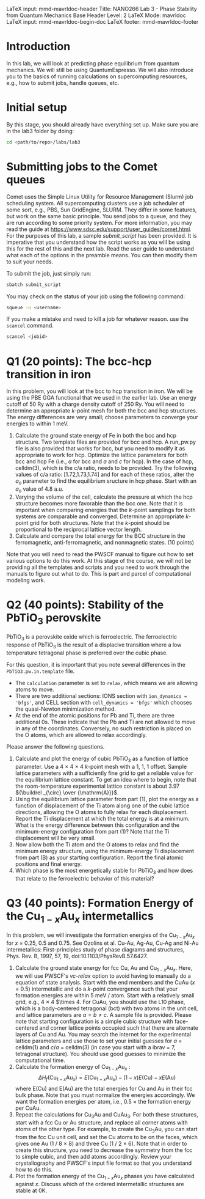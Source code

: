 LaTeX input:        mmd-mavrldoc-header
Title:              NANO266 Lab 3 - Phase Stability from Quantum Mechanics
Base Header Level:  2
LaTeX Mode:         mavrldoc
LaTeX input:        mmd-mavrldoc-begin-doc
LaTeX footer:       mmd-mavrldoc-footer


# Introduction

In this lab, we will look at predicting phase equilibrium from quantum mechanics.
We will still be using QuantumEspresso. We will also introduce you to the
basics of running calculations on supercomputing resources, e.g., how to submit
jobs, handle queues, etc.

# Initial setup

By this stage, you should already have everything set up. Make sure you are in
the lab3 folder by doing:

```bash
cd <path/to/repo>/labs/lab3
```

# Submitting jobs to the Comet queues

Comet uses the Simple Linux Utility for Resource Management (Slurm) job
scheduling system. All supercomputing clusters use a job scheduler of some
sort, e.g., PBS, Sun GridEngine, SLURM. They differ in some features, but work
on the same basic principle. You send jobs to a queue, and they are run
according to some priority system. For more information, you may read the
guide at https://www.sdsc.edu/support/user_guides/comet.html. For the purposes
of this lab, a sample *submit_script* has been provided. It is imperative that
you understand how the script works as you will be using this for the rest of
this and the next lab. Read the user guide to understand what each of the
options in the preamble means. You can then modify them to suit your needs.

To submit the job, just simply run:

```bash
sbatch submit_script
```

You may check on the status of your job using the following command:

```bash
squeue -u <username>
```

If you make a mistake and need to kill a job for whatever reason. use the
`scancel` command.

```bash
scancel <jobid>
```

# Q1 (20 points): The bcc-hcp transition in iron

In this problem, you will look at the bcc to hcp transition in iron. We will be
using the PBE GGA functional that we used in the earlier lab. Use an energy
cutoff of 50 Ry with a charge density cutoff of 250 Ry. You will need to
determine an appropriate $k$-point mesh for both the bcc and hcp structures.
The energy differences are very small; choose parameters to converge your
energies to within 1 meV.

1. Calculate the ground state energy of Fe in both the bcc and hcp structure.
   Two template files are provided for bcc and hcp.  A run_pw.py file is also
   provided that works for bcc, but you need to modify it as appropriate to
   work for hcp. Optimize the lattice parameters for both bcc and hcp Fe
   (i.e., $a$ for bcc and $a$ and $c$ for hcp). In the case of hcp, celldm(3),
   which is the c/a ratio, needs to be provided. Try the following values of
   c/a ratio: [1.72,1.73,1.74] and for each of these ratios, alter the $a_{o}$
   parameter to find the equilibrium sructure in hcp phase. Start with an $a_{o}$ value of 4.8 a.u.
2. Varying the volume of the cell, calculate the pressure at which the hcp structure becomes more
   favorable than the bcc one. Note that it is important when comparing
   energies that the $k$-point samplings for both systems are comparable and
   converged. Determine an appropriate $k$-point grid for both structures. Note
   that the $k$-point should be proportional to the reciprocal lattice vector
   length.
3. Calculate and compare the total energy for the BCC structure in the
   ferromagnetic, anti-ferromagnetic, and nonmagnetic states. (10 points)

Note that you will need to read the PWSCF manual to figure out how to set
various options to do this work. At this stage of the course, we will not
be providing all the templates and scripts and you need to work through the
manuals to figure out what to do. This is part and parcel of computational
modeling work.

# Q2 (40 points): Stability of the $\mbox{PbTiO}_3$ perovskite

$\mbox{PbTiO}_3$ is a perovskite oxide which is ferroelectric. The
ferroelectric response of $\mbox{PbTiO}_3$ is the result of a displacive
transition where a low temperature tetragonal phase is preferred over the cubic
phase.

For this question, it is important that you note several differences in the
`PbTiO3.pw.in.template` file.

* The `calculation` parameter is set to `relax`, which means we are allowing
  atoms to move.
* There are two additional sections: IONS section with `ion_dynamics = 'bfgs'`,
   and CELL section with `cell_dynamics = 'bfgs'` which chooses the quasi-Newton
   minimization method.
* At the end of the atomic positions for Pb and Ti, there are three additional
  0s. These indicate that the Pb and Ti are not allowed to move in any of the
  coordinates. Conversely, no such restriction is placed on the O atoms, which
  are allowed to relax accordingly.

Please answer the following questions.

1. Calculate and plot the energy of cubic $\mbox{PbTiO}_3$ as a function of
   lattice parameter. Use a 4 $\times$ 4 $\times$ 4 $k$-point mesh with a
   1, 1, 1 offset. Sample lattice parameters with a sufficiently fine grid to
   get a reliable value for the equilibrium lattice constant. To get an idea
   where to begin, note that the room-temperature experimental lattice constant
   is about 3.97 ${\buildrel _{\circ} \over {\mathrm{A}}}$.
2. Using the equilibrium lattice parameter from part (1), plot the energy as a
   function of displacement of the Ti atom along one of the cubic lattice
   directions, allowing the O atoms to fully relax for each displacement.
   Report the Ti displacement at which the total energy is at a minimum. What
   is the energy difference between this configuration and the minimum-energy
   configuration from part (1)? Note that the Ti displacement will be very
   small.
3. Now allow both the Ti atom and the O atoms to relax and find the minimum
   energy structure, using the minimum-energy Ti displacement from part (B) as
   your starting configuration. Report the final atomic positions and final
   energy.
4. Which phase is the most energetically stable for $\mbox{PbTiO}_3$ and how
   does that relate to the ferroelectric behavior of this material?

# Q3 (40 points): Formation Energy of the $\mbox{Cu}_{1-x}\mbox{Au}_x$ intermetallics

In this problem, we will investigate the formation energies of the
$\mbox{Cu}_{1-x}\mbox{Au}_x$ for $x$ = 0.25, 0.5 and 0.75. See Ozolins et al.
Cu-Au, Ag-Au, Cu-Ag and Ni-Au intermetallics: First-principles study of phase
diagrams and structures, Phys. Rev. B, 1997, 57, 19,
doi:10.1103/PhysRevB.57.6427.

1. Calculate the ground state energy for fcc Cu, Au and
   $\mbox{Cu}_{1-x}\mbox{Au}_x$.  Here, we will use PWSCF's *vc-relax* option
   to avoid having to manually do a equation of state analysis. Start with the
   end members and the CuAu ($x$ = 0.5) intermetallic and do a $k$-point
   convergence such that your formation energies are within
   5 meV / atom. Start with a relatively small grid, e.g., 4 $\times$ 4 $\times
   4. For CuAu, you should use the L10 phase, which is a body-centered
   tetragonal (bct) with two atoms in the unit cell, and lattice
   parameters are $a = b \ne c$. A sample file is provided. Please note that starting
   configuration is a simple cubic structure with face-centered and corner lattice points
   occupied such that there are alternate layers of Cu and Au. You may
   search the internet for the experimental lattice parameters and use those to
   set your initial guesses for $a$ = celldm(1) and $c/a$ = celldm(3) (in case you start with a
   ibrav = 7, tetragonal structure). You should use good guesses to minimize the computational time.
2. Calculate the formation energy of $\mbox{Cu}_{1-x}\mbox{Au}_x$ :
   $$\Delta H_f (\mbox{Cu}_{1-x}\mbox{Au}_x) = E(\mbox{Cu}_{1-x}\mbox{Au}_x) − (1 - x) E(\mbox{Cu}) − x E(\mbox{Au})$$
   where E(Cu) and E(Au) are the total energies for Cu and Au in their fcc
   bulk phase. Note that you must normalize the energies accordingly. We want the formation energies per atom, i.e., 0.5 $\times$ the formation energy per CuAu.
3. Repeat the calculations for $\mbox{Cu}_3\mbox{Au}$ and $\mbox{CuAu}_3$. For
   both these structures, start with a fcc Cu or Au structure, and replace all
   corner atoms with atoms of the other type. For example, to create
   the $\mbox{Cu}_3\mbox{Au}$, you can start from the fcc Cu unit cell, and set
   the Cu atoms to be on the faces, which gives one Au (1 / 8 $\times$ 8) and
   three Cu (1 / 2 $\times$ 6). Note that in order to create this structure,
   you need to decrease the symmetry from the fcc to simple cubic, and then add
   atoms accordingly. Review your crystallography and PWSCF's input file format
   so that you understand how to do this.
4. Plot the formation energy of the $\mbox{Cu}_{1-x}\mbox{Au}_x$ phases you have
   calculated against $x$. Discuss which of the ordered intermetallic
   structures are stable at 0K.
